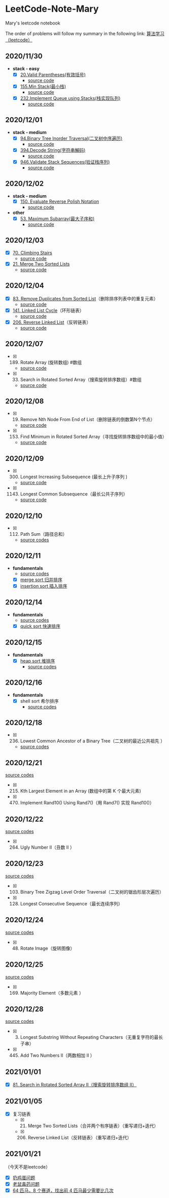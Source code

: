 # LeetCode-Note-Mary
Mary's leetcode notebook

The order of problems will follow my summary in the following link: [算法学习（leetcode）](https://www.wolai.com/b7YKFwn5UhuWzYJccAYNEf?theme=light)

## 2020/11/30
- **stack - easy**
   - [x] [20.Valid Parentheses(有效括号)](https://leetcode-cn.com/problems/valid-parentheses)
     - [source code](2020-11-30/valid-parantheses.js)
   - [x] [155.Min Stack(最小栈)](https://leetcode-cn.com/problems/min-stack)
     - [source code](2020-11-30/min-stack.js)
   - [x] [232.Implement Queue using Stacks(栈实现队列)](https://leetcode-cn.com/problems/implement-queue-using-stacks)
     - [source code](2020-11-30/Implement-Queue-using-Stacks.js)

## 2020/12/01
- **stack - medium**
  - [x] [94.Binary Tree Inorder Traversal(二叉树中序遍历)](https://leetcode-cn.com/problems/binary-tree-inorder-traversal)
    - [source code](2020-12-01/Binary-Tree-Inorder-Traversal.js)
  - [x] [394.Decode String(字符串解码)](https://leetcode-cn.com/problems/decode-string)  
    - [source code](2020-12-01/Decode-String.js)
  - [x] [946.Validate Stack Sequences(验证栈序列)](https://leetcode-cn.com/problems/validate-stack-sequences)
    - [source code](2020-12-01/Validate-Stack-Sequences.js)

## 2020/12/02
- **stack - medium**
  - [x] [150. Evaluate Reverse Polish Notation]()  
    - [source code](2020-12-02/Evaluate-Reverse-Polish-Notation.js)
- **other**
  - [x] [53. Maximum Subarray(最大子序和)](https://leetcode-cn.com/problems/maximum-subarray/)
    - [source code](2020-12-02/Maximum-Subarray.js)

## 2020/12/03
  - [x] [70. Climbing Stairs](https://leetcode-cn.com/problems/climbing-stairs/)
    - [source code](2020-12-03/Climbing-Stairs.js)
  - [x] [21. Merge Two Sorted Lists](https://leetcode-cn.com/problems/merge-two-sorted-lists/)
    - [source code](2020-12-03/Merge-Two-Sorted-Lists.js)

## 2020/12/04
  - [x] [83. Remove Duplicates from Sorted List](https://leetcode-cn.com/problems/remove-duplicates-from-sorted-list/)（删除排序列表中的重复元素）
    - [source code](2020-12-04/83.js)
  - [x] [141. Linked List Cycle](https://leetcode-cn.com/problems/linked-list-cycle/)（环形链表）
    - [source code](2020-12-04/141.js)
  - [x] [206. Reverse Linked List](https://leetcode-cn.com/problems/reverse-linked-list/)（反转链表）
    - [source code](2020-12-04/206.js)

## 2020/12/07
- [x] 189. Rotate Array (旋转数组)  #数组
  - [source code](2020-12-07\189.js)
- [x] 33. Search in Rotated Sorted Array（搜索旋转排序数组）#数组
  - [source code](2020-12-07\33.js)

## 2020/12/08
- [x] 19. Remove Nth Node From End of List（删除链表的倒数第N个节点）
  - [source code](2020-12-08\19.js)
- [x] 153. Find Minimum in Rotated Sorted Array（寻找旋转排序数组中的最小值）
  - [source code](2020-12-08\153.js)

## 2020/12/09
- [x] 300. Longest Increasing Subsequence (最长上升子序列 )
  - [source code](2020-12-09\300.js)
- [x] 1143. Longest Common Subsequence（最长公共子序列）
  - [source code](2020-12-09\1143.js)

## 2020/12/10
- [x] 112. Path Sum（路径总和）
  - [source codes](2020-12-10)

## 2020/12/11
- **fundamentals**
  - [source codes](2020-12-11)
  - [x] [merge sort 归并排序](https://www.wolai.com/mary/vhPHPoSz2tLg7iQxY21nHU)
  - [x] [insertion sort 插入排序](https://www.wolai.com/mary/jGjA8c99bNn41AFfnybBjp)

## 2020/12/14
- **fundamentals**
  - [source codes](2020-12-14)
  - [x] [quick sort 快速排序](https://www.wolai.com/mary/fjS4ca8rLervwa5YJYH8Bt)

## 2020/12/15
- **fundamentals**
  - [x] [heap sort 堆排序](https://www.wolai.com/mary/qu4ivQd9VDZquMSTpxtq4t)
    - [source codes](2020-12-15)

## 2020/12/16
- **fundamentals**
  - [x] shell sort 希尔排序
    - [source codes](2020-12-16)

## 2020/12/18
- [x] 236. Lowest Common Ancestor of a Binary Tree（二叉树的最近公共祖先 ）
  - [source codes](2020-12-18)

## 2020/12/21
[source codes](2020-12-21)
- [x] 215. Kth Largest Element in an Array (数组中的第 K 个最大元素) 
- [x] 470. Implement Rand10() Using Rand7()（用 Rand7() 实现 Rand10()） 

## 2020/12/22
[source codes](2020-12-22)
- [x] 264. Ugly Number II（丑数 II ）

## 2020/12/23
[source codes](2020-12-23)
- [x] 103. Binary Tree Zigzag Level Order Traversal（二叉树的锯齿形层次遍历）
- [x] 128. Longest Consecutive Sequence（最长连续序列）

## 2020/12/24
[source codes](2020-12-24)
- [x] 48. Rotate Image（旋转图像）

## 2020/12/25
[source codes](2020-12-25)
- [x] 169. Majority Element（多数元素 ）

## 2020/12/28
[source codes](2020-12-28)
- [x] 3. Longest Substring Without Repeating Characters（无重复字符的最长子串）
- [x] 445. Add Two Numbers II（两数相加 II ）

## 2021/01/01
- [x] [81. Search in Rotated Sorted Array II（搜索旋转排序数组 II）](https://www.wolai.com/citGSMv5QrKTzfiB2ToWKk?theme=light)

## 2021/01/05
- [x] 复习链表
  - [x] 21. Merge Two Sorted Lists（合并两个有序链表）（重写递归+迭代）
  - [x] 206. Reverse Linked List（反转链表）（重写递归+迭代）

## 2021/01/21
（今天不是leetcode）
- [x] [扔鸡蛋问题](https://www.wolai.com/eyYAAFtVqZCvvjeHXxF1yA)
- [x] [老鼠毒药问题](https://www.wolai.com/mary/ddh5pqX2WzukqGbQ47FJ61)
- [x] [64 匹马，8 个赛道，找出前 4 匹马最少需要比几次](https://www.wolai.com/9yaHwqYLZFfm5pfWxuEZsM)